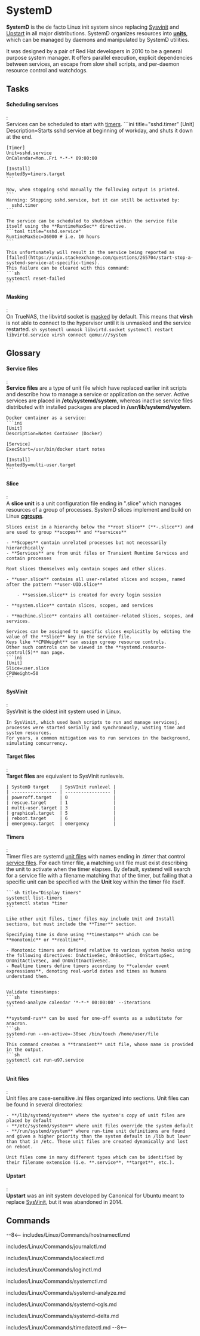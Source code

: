 # SystemD

**SystemD** is the de facto Linux init system since replacing [Sysvinit](#sysvinit) and [Upstart](#upstart) in all major distributions. 
SystemD organizes resources into [**units**](#unit-files), which can be managed by daemons and manipulated by SystemD utilities.

It was designed by a pair of Red Hat developers in 2010 to be a general purpose system manager.
It offers parallel execution, explicit dependencies between services, an escape from slow shell scripts, and per-daemon resource control and watchdogs.

## Tasks

#### Scheduling services
:   
    Services can be scheduled to start with [timers](#timers).
    ```ini title="sshd.timer"
    [Unit]
    Description=Starts sshd service at beginning of workday, and shuts it down at the end.

    [Timer]
    Unit=sshd.service
    OnCalendar=Mon..Fri *-*-* 09:00:00

    [Install]
    WantedBy=timers.target
    ```

    Now, when stopping sshd manually the following output is printed.
    ```
    Warning: Stopping sshd.service, but it can still be activated by:
      sshd.timer
    ```

    The service can be scheduled to shutdown within the service file itself using the **RuntimeMaxSec** directive.
    ```toml title="sshd.service"
    RuntimeMaxSec=36000 # i.e. 10 hours
    ```

    This unfortunately will result in the service being reported as [failed](https://unix.stackexchange.com/questions/265704/start-stop-a-systemd-service-at-specific-times).
    This failure can be cleared with this command:
    ```sh
    systemctl reset-failed
    ```

#### Masking
:   
    On TrueNAS, the libvirtd socket is [masked](https://www.truenas.com/community/threads/21-02-alpha-1-virsh-commands-fail.91229/) by default. 
    This means that **virsh** is not able to connect to the hypervisor until it is unmasked and the service restarted.
    ```sh
    systemctl unmask libvirtd.socket
    systemctl restart libvirtd.service
    virsh connect qemu:///system
    ```

## Glossary

#### Service files
:   
    **Service files** are a type of unit file which have replaced earlier init scripts and describe how to manage a service or application on the server.
    Active services are placed in **/etc/systemd/system**, whereas inactive service files distributed with installed packages are placed in **/usr/lib/systemd/system**.

    Docker container as a service:
    ```ini
    [Unit]
    Description=Notes Container (Docker)

    [Service]
    ExecStart=/usr/bin/docker start notes

    [Install]
    WantedBy=multi-user.target
    ```

#### Slice
:   
    A **slice unit** is a unit configuration file ending in ".slice" which manages resources of a group of processes.
    SystemD slices implement and build on Linux [**cgroups**](../Cgroups).

    Slices exist in a hierarchy below the **root slice** (**-.slice**) and are used to group **scopes** and **services**
    
    - **Scopes** contain unrelated processes but not necessarily hierarchically
    - **Services** are from unit files or Transient Runtime Services and contain processes

    Root slices themselves only contain scopes and other slices.

    - **user.slice** contains all user-related slices and scopes, named after the pattern **user-UID.slice**
  
        - **session.slice** is created for every login session

    - **system.slice** contain slices, scopes, and services
    
    - **machine.slice** contains all container-related slices, scopes, and services.

    Services can be assigned to specific slices explicitly by editing the value of the **Slice** key in the service file.
    Keys like **CPUWeight** can assign cgroup resource controls.
    Other such controls can be viewed in the **systemd.resource-control(5)** man page.
    ```ini
    [Unit]
    Slice=user.slice
    CPUWeight=50
    ```

#### SysVinit
:   
    SysVInit is the oldest init system used in Linux.

    In SysVinit, which used bash scripts to run and manage servicesj, processes were started serially and synchronously, wasting time and system resources.
    For years, a common mitigation was to run services in the background, simulating concurrency.


#### Target files
:   
    **Target files** are equivalent to SysVInit runlevels.

    | SystemD target    | SysVInit runlevel |
    | ----------------- | ----------------- |
    | poweroff.target   | 0                 |
    | rescue.target     | 1                 |
    | multi-user.target | 3                 |
    | graphical.target  | 5                 |
    | reboot.target     | 6                 |
    | emergency.target  | emergency         |

#### Timers
:   
    Timer files are systemd [unit files](#unit-files) with names ending in .timer that control [service files](#service-files).
    For each timer file, a matching unit file must exist describing the unit to activate when the timer elapses.
    By default, systemd will search for a service file with a filename matching that of the timer, but failing that a specific unit can be specified with the **Unit** key within the timer file itself.

    ```sh title="Display timers"
    systemctl list-timers
    systemctl status *timer
    ```

    Like other unit files, timer files may include Unit and Install sections, but must include the **Timer** section.
    
    Specifying time is done using **timestamps** which can be **monotonic** or **realtime**.
    
    - Monotonic timers are defined relative to various system hooks using the following directives: OnActiveSec, OnBootSec, OnStartupSec, OnUnitActiveSec, and OnUnitInactiveSec.
    - Realtime timers define timers according to **calendar event expressions**, denoting real-world dates and times as humans understand them. 


    Validate timestamps:
    ```sh
    systemd-analyze calendar '*-*-* 00:00:00' --iterations
    ```    

    **systemd-run** can be used for one-off events as a substitute for anacron.
    ```sh
    systemd-run --on-active=-30sec /bin/touch /home/user/file
    ```
    This command creates a **transient** unit file, whose name is provided in the output.
    ```sh
    systemctl cat run-u97.service
    ```

#### Unit files
:   
    Unit files are case-sensitive .ini files organized into sections.
    Unit files can be found in several directories:

    - **/lib/systemd/system** where the system's copy of unit files are placed by default
    - **/etc/systemd/system** where unit files override the system default
    - **/run/systemd/system** where run-time unit definitions are found and given a higher priority than the system default in /lib but lower than that in /etc. These unit files are created dynamically and lost on reboot.

    Unit files come in many different types which can be identified by their filename extension (i.e. **.service**, **target**, etc.).


#### Upstart
:   
    **Upstart** was an init system developed by Canonical for Ubuntu meant to replace [SysVinit](#sysvinit), but it was abandoned in 2014. 


## Commands

--8<--
includes/Linux/Commands/hostnamectl.md

includes/Linux/Commands/journalctl.md

includes/Linux/Commands/localectl.md

includes/Linux/Commands/loginctl.md

includes/Linux/Commands/systemctl.md

includes/Linux/Commands/systemd-analyze.md

includes/Linux/Commands/systemd-cgls.md

includes/Linux/Commands/systemd-delta.md

includes/Linux/Commands/timedatectl.md
--8<--